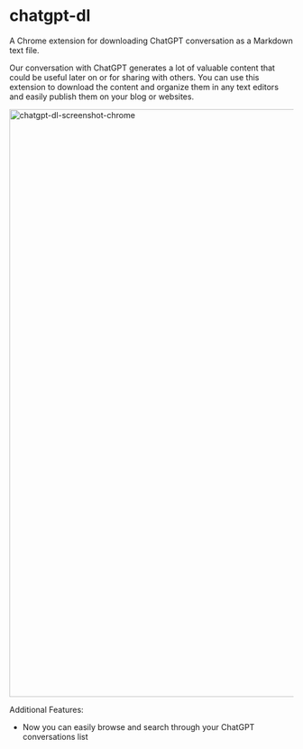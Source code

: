 # chatgpt-dl
A Chrome extension for downloading ChatGPT conversation as a Markdown text file.

Our conversation with ChatGPT generates a lot of valuable content that could be useful later on or for sharing with others.  You can use this extension to download the content and organize them in any text editors and easily publish them on your blog or websites. 


<img width="1042" alt="chatgpt-dl-screenshot-chrome" src="https://user-images.githubusercontent.com/74058/230798605-aa6716f1-8c51-4fbc-8bef-7a668ee9f77f.png">

Additional Features:
* Now you can easily browse and search through your ChatGPT conversations list
